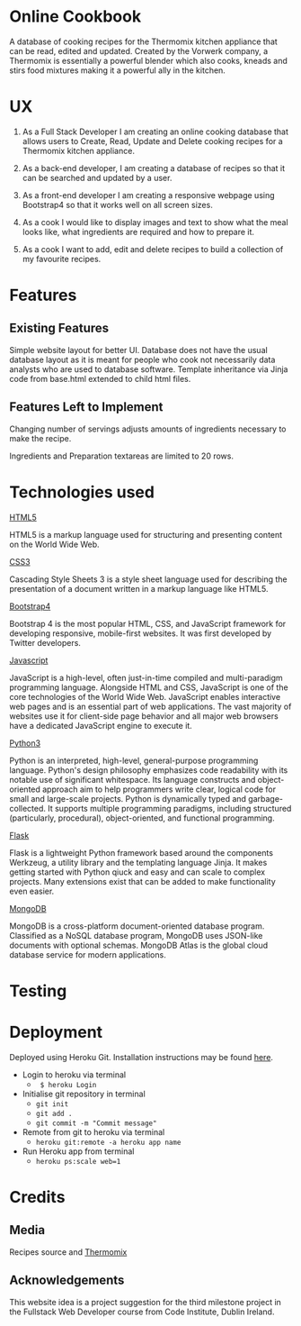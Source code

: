 # Online Cookbook

A database of cooking recipes for the Thermomix kitchen appliance that can be read, edited and updated.
Created by the Vorwerk company, a Thermomix is essentially a powerful blender which also cooks, kneads and stirs food mixtures making it a powerful ally in the kitchen.

# UX

1. As a Full Stack Developer I am creating an online cooking database that allows users to Create, Read, Update and Delete cooking recipes for a Thermomix kitchen appliance.

1. As a back-end developer, I am creating a database of recipes so that it can be searched and updated by a user.

1. As a front-end developer I am creating a responsive webpage using Bootstrap4 so that it works well on all screen sizes.

1. As a cook I would like to display images and text to show what the meal looks like, what ingredients are required and how to prepare it.

1. As a cook I want to add, edit and delete recipes to build a collection of my favourite recipes.

# Features

## Existing Features

Simple website layout for better UI. Database does not have the usual database layout as it is meant for people who cook not necessarily data analysts who are used to database software.
Template inheritance via Jinja code from base.html extended to child html files.

## Features Left to Implement

Changing number of servings adjusts amounts of ingredients necessary to make the recipe.

Ingredients and Preparation textareas are limited to 20 rows.

# Technologies used

[HTML5](https://html.spec.whatwg.org/)

HTML5 is a markup language used for structuring and presenting content on the World Wide Web.

[CSS3](https://www.w3.org/Style/CSS/specs.en.html) 

Cascading Style Sheets 3 is a style sheet language used for describing the presentation of a document written in a markup language like HTML5.

[Bootstrap4](https://getbootstrap.com/)

Bootstrap 4 is the most popular HTML, CSS, and JavaScript framework for developing responsive, mobile-first websites. It was first developed by Twitter developers.

[Javascript](https://developer.mozilla.org/en-US/docs/Web/JavaScript) 

JavaScript is a high-level, often just-in-time compiled and multi-paradigm programming language. 
Alongside HTML and CSS, JavaScript is one of the core technologies of the World Wide Web. JavaScript enables interactive web pages and is an essential part of web applications. 
The vast majority of websites use it for client-side page behavior and all major web browsers have a dedicated JavaScript engine to execute it.

[Python3](https://www.python.org/)

Python is an interpreted, high-level, general-purpose programming language. Python's design philosophy emphasizes code readability with its notable use of significant whitespace. 
Its language constructs and object-oriented approach aim to help programmers write clear, logical code for small and large-scale projects.
Python is dynamically typed and garbage-collected. It supports multiple programming paradigms, including structured (particularly, procedural), object-oriented, and functional programming. 

[Flask](https://www.fullstackpython.com/flask.html)

Flask is a lightweight Python framework based around the components Werkzeug, a utility library and the templating language Jinja.
It makes getting started with Python qiuck and easy and can scale to complex projects. Many extensions exist that can be added to make functionality even easier.

[MongoDB](https://www.mongodb.com/)

MongoDB is a cross-platform document-oriented database program. Classified as a NoSQL database program, MongoDB uses JSON-like documents with optional schemas.
MongoDB Atlas is the global cloud database service for modern applications.


# Testing

# Deployment

Deployed using Heroku Git. Installation instructions may be found [here](https://dashboard.heroku.com/apps/online-cooking-flask-mongo/deploy/heroku-git).

* Login to heroku via terminal
    * ``` $ heroku Login```
* Initialise git repository in terminal
    * ``` git init ```
    * ``` git add . ```
    * ``` git commit -m "Commit message" ```
* Remote from git to heroku via terminal
    * ``` heroku git:remote -a heroku app name ```
* Run Heroku app from terminal 
    * ``` heroku ps:scale web=1 ```

# Credits

## Media

Recipes source and [Thermomix](https://thermomix.vorwerk.de/thermomix/tm6/)

## Acknowledgements

This website idea is a project suggestion for the third milestone project in the Fullstack Web Developer course from Code Institute, Dublin Ireland.




